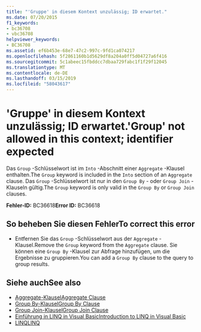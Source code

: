 ```yaml
---
title: "'Gruppe' in diesem Kontext unzulässig; ID erwartet."
ms.date: 07/20/2015
f1_keywords:
- bc36708
- vbc36708
helpviewer_keywords:
- BC36708
ms.assetid: ef6b453e-68e7-47c2-997c-9fd1ca074217
ms.openlocfilehash: 5f2861160b1d5629df8a204a0ff5d04727a6f416
ms.sourcegitcommit: 5c1abeec15fbddcc7dbaa729fabc1f1f29f12045
ms.translationtype: MT
ms.contentlocale: de-DE
ms.lasthandoff: 03/15/2019
ms.locfileid: "58043617"
---
```

# <a name="group-not-allowed-in-this-context-identifier-expected"></a><span data-ttu-id="880e6-102">'Gruppe' in diesem Kontext unzulässig; ID erwartet.</span><span class="sxs-lookup"><span data-stu-id="880e6-102">'Group' not allowed in this context; identifier expected</span></span>
<span data-ttu-id="880e6-103">Das `Group` -Schlüsselwort ist im `Into` -Abschnitt einer `Aggregate` -Klausel enthalten.</span><span class="sxs-lookup"><span data-stu-id="880e6-103">The `Group` keyword is included in the `Into` section of an `Aggregate` clause.</span></span> <span data-ttu-id="880e6-104">Das `Group` -Schlüsselwort ist nur in den `Group By` - oder `Group Join` -Klauseln gültig.</span><span class="sxs-lookup"><span data-stu-id="880e6-104">The `Group` keyword is only valid in the `Group By` or `Group Join` clauses.</span></span>  
  
 <span data-ttu-id="880e6-105">**Fehler-ID:** BC36618</span><span class="sxs-lookup"><span data-stu-id="880e6-105">**Error ID:** BC36618</span></span>  
  
## <a name="to-correct-this-error"></a><span data-ttu-id="880e6-106">So beheben Sie diesen Fehler</span><span class="sxs-lookup"><span data-stu-id="880e6-106">To correct this error</span></span>  
  
-   <span data-ttu-id="880e6-107">Entfernen Sie das `Group` -Schlüsselwort aus der `Aggregate` -Klausel.</span><span class="sxs-lookup"><span data-stu-id="880e6-107">Remove the `Group` keyword from the `Aggregate` clause.</span></span> <span data-ttu-id="880e6-108">Sie können eine `Group By` -Klausel zur Abfrage hinzufügen, um die Ergebnisse zu gruppieren.</span><span class="sxs-lookup"><span data-stu-id="880e6-108">You can add a `Group By` clause to the query to group results.</span></span>  
  
## <a name="see-also"></a><span data-ttu-id="880e6-109">Siehe auch</span><span class="sxs-lookup"><span data-stu-id="880e6-109">See also</span></span>

- [<span data-ttu-id="880e6-110">Aggregate-Klausel</span><span class="sxs-lookup"><span data-stu-id="880e6-110">Aggregate Clause</span></span>](../../visual-basic/language-reference/queries/aggregate-clause.md)
- [<span data-ttu-id="880e6-111">Group By-Klausel</span><span class="sxs-lookup"><span data-stu-id="880e6-111">Group By Clause</span></span>](../../visual-basic/language-reference/queries/group-by-clause.md)
- [<span data-ttu-id="880e6-112">Group Join-Klausel</span><span class="sxs-lookup"><span data-stu-id="880e6-112">Group Join Clause</span></span>](../../visual-basic/language-reference/queries/group-join-clause.md)
- [<span data-ttu-id="880e6-113">Einführung in LINQ in Visual Basic</span><span class="sxs-lookup"><span data-stu-id="880e6-113">Introduction to LINQ in Visual Basic</span></span>](../../visual-basic/programming-guide/language-features/linq/introduction-to-linq.md)
- [<span data-ttu-id="880e6-114">LINQ</span><span class="sxs-lookup"><span data-stu-id="880e6-114">LINQ</span></span>](../../visual-basic/programming-guide/language-features/linq/index.md)
